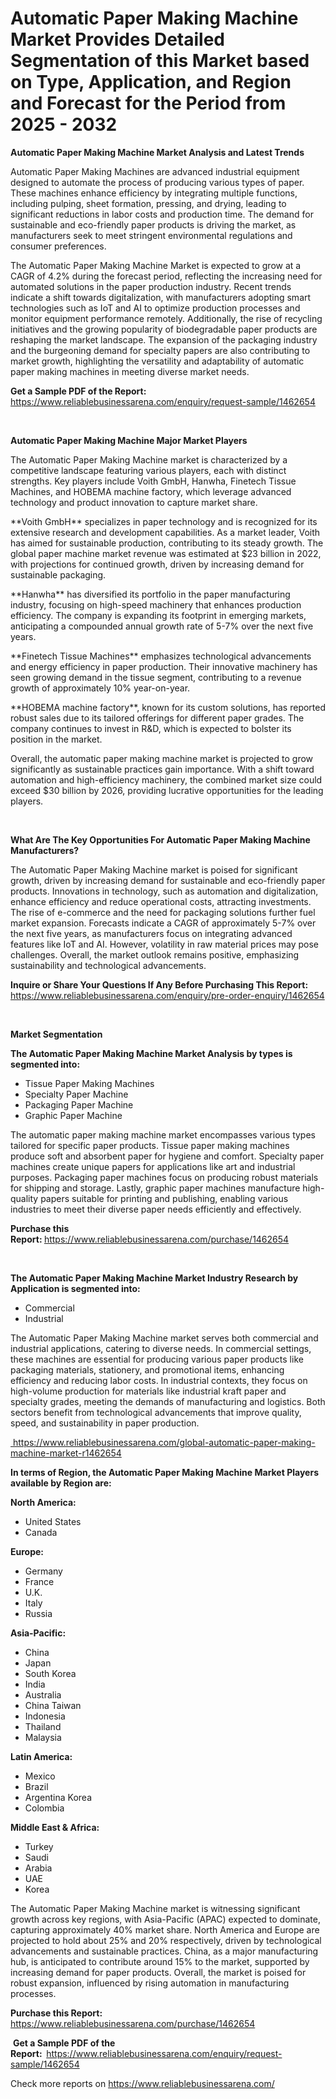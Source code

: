 <p><h1>Automatic Paper Making Machine Market Provides Detailed Segmentation of this Market based on Type, Application, and Region and Forecast for the Period from 2025 - 2032</h1></p><p><strong>Automatic Paper Making Machine Market Analysis and Latest Trends</strong></p>
<p><p>Automatic Paper Making Machines are advanced industrial equipment designed to automate the process of producing various types of paper. These machines enhance efficiency by integrating multiple functions, including pulping, sheet formation, pressing, and drying, leading to significant reductions in labor costs and production time. The demand for sustainable and eco-friendly paper products is driving the market, as manufacturers seek to meet stringent environmental regulations and consumer preferences.</p><p>The Automatic Paper Making Machine Market is expected to grow at a CAGR of 4.2% during the forecast period, reflecting the increasing need for automated solutions in the paper production industry. Recent trends indicate a shift towards digitalization, with manufacturers adopting smart technologies such as IoT and AI to optimize production processes and monitor equipment performance remotely. Additionally, the rise of recycling initiatives and the growing popularity of biodegradable paper products are reshaping the market landscape. The expansion of the packaging industry and the burgeoning demand for specialty papers are also contributing to market growth, highlighting the versatility and adaptability of automatic paper making machines in meeting diverse market needs.</p></p>
<p><strong>Get a Sample PDF of the Report:&nbsp;</strong> <a href="https://www.reliablebusinessarena.com/enquiry/request-sample/1462654?utm_campaign=3024&utm_medium=2&utm_source=Github&utm_content=ia&utm_term=09042025&utm_id=automatic-paper-making-machine">https://www.reliablebusinessarena.com/enquiry/request-sample/1462654</a></p>
<p>&nbsp;</p>
<p><strong>Automatic Paper Making Machine Major Market Players</strong></p>
<p><p>The Automatic Paper Making Machine market is characterized by a competitive landscape featuring various players, each with distinct strengths. Key players include Voith GmbH, Hanwha, Finetech Tissue Machines, and HOBEMA machine factory, which leverage advanced technology and product innovation to capture market share.</p><p>**Voith GmbH** specializes in paper technology and is recognized for its extensive research and development capabilities. As a market leader, Voith has aimed for sustainable production, contributing to its steady growth. The global paper machine market revenue was estimated at $23 billion in 2022, with projections for continued growth, driven by increasing demand for sustainable packaging.</p><p>**Hanwha** has diversified its portfolio in the paper manufacturing industry, focusing on high-speed machinery that enhances production efficiency. The company is expanding its footprint in emerging markets, anticipating a compounded annual growth rate of 5-7% over the next five years.</p><p>**Finetech Tissue Machines** emphasizes technological advancements and energy efficiency in paper production. Their innovative machinery has seen growing demand in the tissue segment, contributing to a revenue growth of approximately 10% year-on-year. </p><p>**HOBEMA machine factory**, known for its custom solutions, has reported robust sales due to its tailored offerings for different paper grades. The company continues to invest in R&D, which is expected to bolster its position in the market.</p><p>Overall, the automatic paper making machine market is projected to grow significantly as sustainable practices gain importance. With a shift toward automation and high-efficiency machinery, the combined market size could exceed $30 billion by 2026, providing lucrative opportunities for the leading players.</p></p>
<p>&nbsp;</p>
<p><strong>What Are The Key Opportunities For Automatic Paper Making Machine Manufacturers?</strong></p>
<p><p>The Automatic Paper Making Machine market is poised for significant growth, driven by increasing demand for sustainable and eco-friendly paper products. Innovations in technology, such as automation and digitalization, enhance efficiency and reduce operational costs, attracting investments. The rise of e-commerce and the need for packaging solutions further fuel market expansion. Forecasts indicate a CAGR of approximately 5-7% over the next five years, as manufacturers focus on integrating advanced features like IoT and AI. However, volatility in raw material prices may pose challenges. Overall, the market outlook remains positive, emphasizing sustainability and technological advancements.</p></p>
<p><strong>Inquire or Share Your Questions If Any Before Purchasing This Report:</strong> <a href="https://www.reliablebusinessarena.com/enquiry/pre-order-enquiry/1462654?utm_campaign=3024&utm_medium=2&utm_source=Github&utm_content=ia&utm_term=09042025&utm_id=automatic-paper-making-machine">https://www.reliablebusinessarena.com/enquiry/pre-order-enquiry/1462654</a></p>
<p>&nbsp;</p>
<p><strong>Market Segmentation</strong></p>
<p><strong>The Automatic Paper Making Machine Market Analysis by types is segmented into:</strong></p>
<p><ul><li>Tissue Paper Making Machines</li><li>Specialty Paper Machine</li><li>Packaging Paper Machine</li><li>Graphic Paper Machine</li></ul></p>
<p><p>The automatic paper making machine market encompasses various types tailored for specific paper products. Tissue paper making machines produce soft and absorbent paper for hygiene and comfort. Specialty paper machines create unique papers for applications like art and industrial purposes. Packaging paper machines focus on producing robust materials for shipping and storage. Lastly, graphic paper machines manufacture high-quality papers suitable for printing and publishing, enabling various industries to meet their diverse paper needs efficiently and effectively.</p></p>
<p><strong>Purchase this Report:&nbsp;</strong><a href="https://www.reliablebusinessarena.com/purchase/1462654?utm_campaign=3024&utm_medium=2&utm_source=Github&utm_content=ia&utm_term=09042025&utm_id=automatic-paper-making-machine">https://www.reliablebusinessarena.com/purchase/1462654</a></p>
<p>&nbsp;</p>
<p><strong>The Automatic Paper Making Machine Market Industry Research by Application is segmented into:</strong></p>
<p><ul><li>Commercial</li><li>Industrial</li></ul></p>
<p><p>The Automatic Paper Making Machine market serves both commercial and industrial applications, catering to diverse needs. In commercial settings, these machines are essential for producing various paper products like packaging materials, stationery, and promotional items, enhancing efficiency and reducing labor costs. In industrial contexts, they focus on high-volume production for materials like industrial kraft paper and specialty grades, meeting the demands of manufacturing and logistics. Both sectors benefit from technological advancements that improve quality, speed, and sustainability in paper production.</p></p>
<p><a href="https://www.reliablebusinessarena.com/global-automatic-paper-making-machine-market-r1462654?utm_campaign=3024&utm_medium=2&utm_source=Github&utm_content=ia&utm_term=09042025&utm_id=automatic-paper-making-machine">&nbsp;https://www.reliablebusinessarena.com/global-automatic-paper-making-machine-market-r1462654</a></p>
<p><strong>In terms of Region, the Automatic Paper Making Machine Market Players available by Region are:</strong></p>
<p>
    <p> <strong> North America: </strong>
        <ul>
            <li>United States</li>
            <li>Canada</li>
        </ul>
        </p> 
    <p> <strong> Europe: </strong>
        <ul>
            <li>Germany</li>
            <li>France</li>
            <li>U.K.</li>
            <li>Italy</li>
            <li>Russia</li>
        </ul>
        </p> 
    <p> <strong> Asia-Pacific: </strong>
        <ul>
            <li>China</li>
            <li>Japan</li>
            <li>South Korea</li>
            <li>India</li>
            <li>Australia</li>
            <li>China Taiwan</li>
            <li>Indonesia</li>
            <li>Thailand</li>
            <li>Malaysia</li>
        </ul>
        </p> 
    <p> <strong> Latin America: </strong>
        <ul>
            <li>Mexico</li>
            <li>Brazil</li>
            <li>Argentina Korea</li>
            <li>Colombia</li>
        </ul>
        </p> 
    <p> <strong> Middle East & Africa: </strong>
        <ul>
            <li>Turkey</li>
            <li>Saudi</li>
            <li>Arabia</li>
            <li>UAE</li>
            <li>Korea</li>
        </ul>
    </p>
    </p>
<p><p>The Automatic Paper Making Machine market is witnessing significant growth across key regions, with Asia-Pacific (APAC) expected to dominate, capturing approximately 40% market share. North America and Europe are projected to hold about 25% and 20% respectively, driven by technological advancements and sustainable practices. China, as a major manufacturing hub, is anticipated to contribute around 15% to the market, supported by increasing demand for paper products. Overall, the market is poised for robust expansion, influenced by rising automation in manufacturing processes.</p></p>
<p><strong>Purchase this Report: </strong><a href="https://www.reliablebusinessarena.com/purchase/1462654?utm_campaign=3024&utm_medium=2&utm_source=Github&utm_content=ia&utm_term=09042025&utm_id=automatic-paper-making-machine">https://www.reliablebusinessarena.com/purchase/1462654</a></p>
<p>&nbsp;<strong>Get a Sample PDF of the Report:&nbsp;&nbsp;</strong><a href="https://www.reliablebusinessarena.com/enquiry/request-sample/1462654?utm_campaign=3024&utm_medium=2&utm_source=Github&utm_content=ia&utm_term=09042025&utm_id=automatic-paper-making-machine">https://www.reliablebusinessarena.com/enquiry/request-sample/1462654</a></p>
<p><strong></strong></p>
<p>Check more reports on <a href="https://www.reliablebusinessarena.com/?utm_campaign=3024&utm_medium=2&utm_source=Github&utm_content=ia&utm_term=09042025&utm_id=automatic-paper-making-machine">https://www.reliablebusinessarena.com/</a></p>